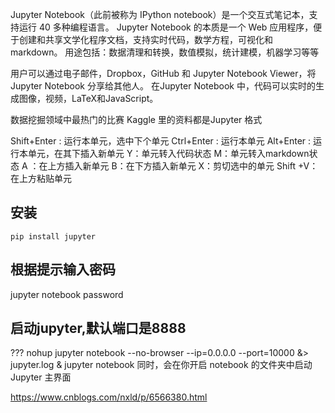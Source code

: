 Jupyter Notebook（此前被称为 IPython notebook）是一个交互式笔记本，支持运行 40 多种编程语言。
Jupyter Notebook 的本质是一个 Web 应用程序，便于创建和共享文学化程序文档，支持实时代码，数学方程，可视化和 markdown。 用途包括：数据清理和转换，数值模拟，统计建模，机器学习等等

用户可以通过电子邮件，Dropbox，GitHub 和 Jupyter Notebook Viewer，将 Jupyter Notebook 分享给其他人。
在Jupyter Notebook 中，代码可以实时的生成图像，视频，LaTeX和JavaScript。

数据挖掘领域中最热门的比赛 Kaggle 里的资料都是Jupyter 格式

Shift+Enter : 运行本单元，选中下个单元
Ctrl+Enter : 运行本单元
Alt+Enter : 运行本单元，在其下插入新单元
Y：单元转入代码状态
M：单元转入markdown状态
A ：在上方插入新单元
B：在下方插入新单元
X：剪切选中的单元
Shift +V：在上方粘贴单元


## 安装
    pip install jupyter
## 根据提示输入密码
jupyter notebook password
## 启动jupyter,默认端口是8888
??? nohup jupyter notebook --no-browser --ip=0.0.0.0  --port=10000 &> jupyter.log &
jupyter notebook
同时，会在你开启 notebook 的文件夹中启动 Jupyter 主界面

https://www.cnblogs.com/nxld/p/6566380.html

